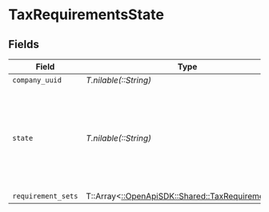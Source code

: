 # TaxRequirementsState


## Fields

| Field                                                                                                   | Type                                                                                                    | Required                                                                                                | Description                                                                                             |
| ------------------------------------------------------------------------------------------------------- | ------------------------------------------------------------------------------------------------------- | ------------------------------------------------------------------------------------------------------- | ------------------------------------------------------------------------------------------------------- |
| `company_uuid`                                                                                          | *T.nilable(::String)*                                                                                   | :heavy_minus_sign:                                                                                      | N/A                                                                                                     |
| `state`                                                                                                 | *T.nilable(::String)*                                                                                   | :heavy_minus_sign:                                                                                      | One of the two-letter state abbreviations for the fifty United States and the District of Columbia (DC) |
| `requirement_sets`                                                                                      | T::Array<[::OpenApiSDK::Shared::TaxRequirementSet](../../models/shared/taxrequirementset.md)>           | :heavy_minus_sign:                                                                                      | N/A                                                                                                     |